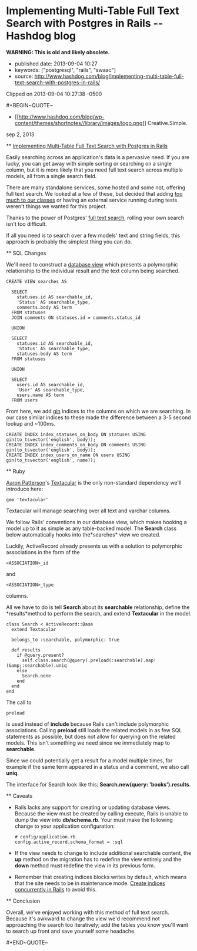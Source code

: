 Implementing Multi-Table Full Text Search with Postgres in Rails -- Hashdog blog
================================================================================

**WARNING: This is old and likely obsolete.**

-   published date: 2013-09-04 10:27
-   keywords: \[\"postgresql\", \"rails\", \"swaac\"\]
-   source: <http://www.hashdog.com/blog/implementing-multi-table-full-text-search-with-postgres-in-rails/>

Clipped on 2013-09-04 10:27:38 -0500

<!--more-->

\#+BEGIN~QUOTE~

-   [\[\[<http://www.hashdog.com/blog/wp-content/themes/shortnotes//library/images/logo.png>](http://www.hashdog.com/blog)\]\] Creative.Simple.

sep 2, 2013

\*\* [Implementing Multi-Table Full Text Search with Postgres in Rails](http://www.hashdog.com/blog/implementing-multi-table-full-text-search-with-postgres-in-rails/)

Easily searching across an application\'s data is a pervasive need. If you are lucky, you can get away with simple sorting or searching on a single column, but it is more likely that you need full text search across multiple models, all from a single search field.

There are many standalone services, some hosted and some not, offering full text search. We looked at a few of these, but decided that adding [too much to our classes](http://robots.thoughtbot.com/post/50655960596/sandi-metz-rules-for-developers) or having an external service running during tests weren\'t things we wanted for this project.

Thanks to the power of Postgres\' [full text search](http://www.postgresql.org/docs/9.2/static/textsearch.html), rolling your own search isn\'t too difficult.

If all you need is to search over a few models\' text and string fields, this approach is probably the simplest thing you can do.

\*\* SQL Changes

We\'ll need to construct a [database view](http://www.postgresql.org/docs/9.2/static/tutorial-views.html) which presents a polymorphic relationship to the individual result and the text column being searched.

``` {.example}
CREATE VIEW searches AS

  SELECT
    statuses.id AS searchable_id,
    'Status' AS searchable_type,
    comments.body AS term
  FROM statuses
  JOIN comments ON statuses.id = comments.status_id

  UNION

  SELECT
    statuses.id AS searchable_id,
    'Status' AS searchable_type,
    statuses.body AS term
  FROM statuses

  UNION

  SELECT
    users.id AS searchable_id,
    'User' AS searchable_type,
    users.name AS term
  FROM users
```

From here, we add [gin](http://www.postgresql.org/docs/9.2/static/textsearch-indexes.html) indices to the columns on which we are searching. In our case similar indices to these made the difference between a 3-5 second lookup and \~100ms.

``` {.example}
CREATE INDEX index_statuses_on_body ON statuses USING gin(to_tsvector('english', body));
CREATE INDEX index_comments_on_body ON comments USING gin(to_tsvector('english', body));
CREATE INDEX index_users_on_name ON users USING gin(to_tsvector('english', name));
```

\*\* Ruby

[Aaron Patterson](https://twitter.com/tenderlove)'s [Textacular](https://github.com/textacular/textacular) is the only non-standard dependency we\'ll introduce here:

``` {.example}
gem 'textacular'
```

Textacular will manage searching over all text and varchar columns.

We follow Rails\' conventions in our database view, which makes hooking a model up to it as simple as any table-backed model. The **Search** class below automatically hooks into the\*searches\* view we created.

Luckily, ActiveRecord already presents us with a solution to polymorphic associations in the form of the

``` {.example}
<ASSOCIATION>_id
```

and

``` {.example}
<ASSOCIATION>_type
```

columns.

All we have to do is tell **Search** about its **searchable** relationship, define the \*results\*method to perform the search, and extend **Textacular** in the model.

``` {.example}
class Search < ActiveRecord::Base
  extend Textacular

  belongs_to :searchable, polymorphic: true

  def results
    if @query.present?
      self.class.search(@query).preload(:searchable).map!(&amp;:searchable).uniq
    else
      Search.none
    end
  end
end
```

The call to

``` {.example}
preload
```

is used instead of **include** because Rails can\'t include polymorphic associations. Calling **preload** still loads the related models in as few SQL statements as possible, but does not allow for querying on the related models. This isn\'t something we need since we immediately map to **searchable**.

Since we could potentially get a result for a model multiple times, for example if the same term appeared in a status and a comment, we also call **uniq**.

The interface for Search look like this: **Search.new(query: \'books\').results**.

\*\* Caveats

-   Rails lacks any support for creating or updating database views. Because the view must be created by calling execute, Rails is unable to dump the view into **db/schema.rb**. Your must make the following change to your application configuration:

    ``` {.example}
    # config/application.rb
    config.active_record.schema_format = :sql
    ```

-   If the view needs to change to include additional searchable content, the **up** method on the migration has to redefine the view entirely and the **down** method must redefine the view in its previous form.
-   Remember that creating indices blocks writes by default, which means that the site needs to be in maintenance mode. [Create indices concurrently in Rails](http://robots.thoughtbot.com/post/56828751507/how-to-create-postgres-indexes-concurrently-in) to avoid this.

\*\* Conclusion

Overall, we\'ve enjoyed working with this method of full text search. Because it\'s awkward to change the view we\'d recommend not approaching the search too iteratively; add the tables you know you\'ll want to search up front and save yourself some headache.

\#+END~QUOTE~
